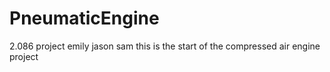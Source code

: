 # PneumaticEngine
2.086 project emily jason sam
this is the start of the compressed air engine project
